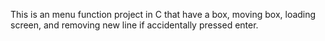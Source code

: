 
This is an menu function project in C that have a box, moving box, loading screen, and removing new line if accidentally pressed enter.
